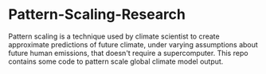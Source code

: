 # Pattern-Scaling-Research
Pattern scaling is a technique used by climate scientist to create approximate predictions of future climate, under varying assumptions about future human emissions, that doesn't require a supercomputer. This repo contains some code to pattern scale global climate model output.
